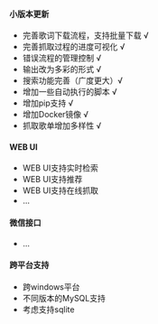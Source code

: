 #### 小版本更新
* 完善歌词下载流程，支持批量下载 √
* 完善抓取过程的进度可视化 √
* 错误流程的管理控制 √
* 输出改为多彩的形式 √
* 搜索功能完善（广度更大）√
* 增加一些自动执行的脚本 √
* 增加pip支持 √
* 增加Docker镜像 √
* 抓取歌单增加多样性 √

#### WEB UI
* WEB UI支持实时检索
* WEB UI支持推荐
* WEB UI支持在线抓取
* ...

#### 微信接口
* ...

#### 跨平台支持
* 跨windows平台
* 不同版本的MySQL支持
* 考虑支持sqlite
